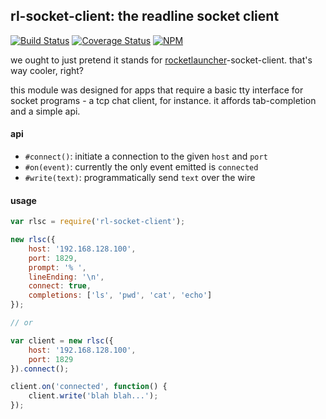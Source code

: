## rl-socket-client: the readline socket client

[![Build Status](https://travis-ci.org/io-digital/rl-socket-client.svg)](https://travis-ci.org/io-digital/rl-socket-client)
[![Coverage Status](https://coveralls.io/repos/io-digital/rl-socket-client/badge.svg)](https://coveralls.io/r/io-digital/rl-socket-client)
[![NPM](https://nodei.co/npm/rl-socket-client.png?mini=true)](https://nodei.co/npm/rl-socket-client/)

we ought to just pretend it stands for [rocketlauncher](http://ioquake3.org/wp/wp-content/themes/ioq3-deboy/explodedView.png)-socket-client. that's way cooler, right?

this module was designed for apps that require a basic tty interface for socket programs - a tcp chat client, for instance. it affords tab-completion and a simple api.

#### api

- `#connect()`: initiate a connection to the given `host` and `port`
- `#on(event)`: currently the only event emitted is `connected`
- `#write(text)`: programmatically send `text` over the wire

#### usage

```js
var rlsc = require('rl-socket-client');

new rlsc({
    host: '192.168.128.100',
    port: 1829,
    prompt: '% ',
    lineEnding: '\n',
    connect: true,
    completions: ['ls', 'pwd', 'cat', 'echo']
});

// or

var client = new rlsc({
    host: '192.168.128.100',
    port: 1829
}).connect();

client.on('connected', function() {
    client.write('blah blah...');
});
```
